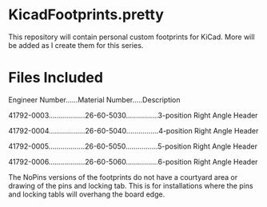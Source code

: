 # KicadFootprints.pretty
This repository will contain personal custom footprints for KiCad. More will be added as I create them for this series.

# Files Included
Engineer Number......Material Number.....Description

41792-0003..................26-60-5030................3-position Right Angle Header

41792-0004..................26-60-5040................4-position Right Angle Header

41792-0005..................26-60-5050................5-position Right Angle Header

41792-0006..................26-60-5060................6-position Right Angle Header


The NoPins versions of the footprints do not have a courtyard area or drawing of the pins and locking tab. This is for installations where the pins and locking tabls will overhang the board edge.
